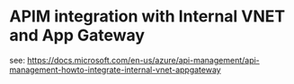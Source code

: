 # APIM integration with Internal VNET and App Gateway

see: https://docs.microsoft.com/en-us/azure/api-management/api-management-howto-integrate-internal-vnet-appgateway
